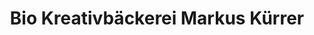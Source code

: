 ---
title: "Bio Kreativbäckerei Markus Kürrer"
url: /ernstbrunn/bio-kreativbaeckerei-markus-kuerrer/
shop: Bäckerei
---